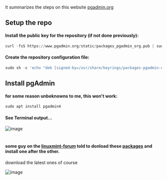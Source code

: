 It summarizes the steps on this website [pgadmin.org](https://www.pgadmin.org/docs/pgadmin4/latest/container_deployment.html)

## Setup the repo

#### Install the public key for the repository (if not done previously):
```python
curl -fsS https://www.pgadmin.org/static/packages_pgadmin_org.pub | sudo gpg --dearmor -o /usr/share/keyrings/packages-pgadmin-org.gpg
```

#### Create the repository configuration file:
```python
sudo sh -c 'echo "deb [signed-by=/usr/share/keyrings/packages-pgadmin-org.gpg] https://ftp.postgresql.org/pub/pgadmin/pgadmin4/apt/$(lsb_release -cs) pgadmin4 main" > /etc/apt/sources.list.d/pgadmin4.list && apt update'
```

## Install pgAdmin

#### for some reason unbeknowns to me, this won't work:
```python
sudo apt install pgadmin4
```
#### See Terminal output...

![image](https://github.com/Arskan17/Linux-programs-how_to_install/assets/75216911/0498cb73-46f3-4f13-bbeb-d0a7b81c02b3)



#
#### some guy on the [linuxmint-forum](https://forums.linuxmint.com/viewtopic.php?t=393497) told to donload these [packages](https://ftp.postgresql.org/pub/pgadmin/pgadmin4/apt/jammy/dists/pgadmin4/main/binary-amd64/) and install one after the other.
download the latest ones of course

![image](https://github.com/Arskan17/Linux-programs-how_to_install/assets/75216911/909566c0-91f2-4e86-9ec8-c9ad74f581d7)



